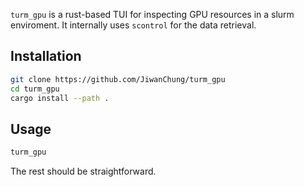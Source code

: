 `turm_gpu` is a rust-based TUI for inspecting GPU resources in a slurm enviroment.
It internally uses `scontrol` for the data retrieval.

## Installation

```bash
git clone https://github.com/JiwanChung/turm_gpu
cd turm_gpu
cargo install --path . 
```

## Usage

```bash
turm_gpu
```

The rest should be straightforward.

